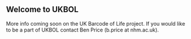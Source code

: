 ## Welcome to UKBOL

More info coming soon on the UK Barcode of Life project. If you would like to be a part of UKBOL contact Ben Price (b.price at nhm.ac.uk).